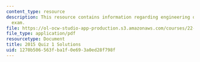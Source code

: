 ```yaml
---
content_type: resource
description: This resource contains information regarding engineering of nuclear reactors
  exam.
file: https://ol-ocw-studio-app-production.s3.amazonaws.com/courses/22-312-engineering-of-nuclear-reactors-fall-2015/1270b506563fba1f0e693a0ed28f798f_MIT22_312F15_quiz1_2015Sol.pdf
file_type: application/pdf
resourcetype: Document
title: 2015 Quiz 1 Solutions
uid: 1270b506-563f-ba1f-0e69-3a0ed28f798f
---
```


